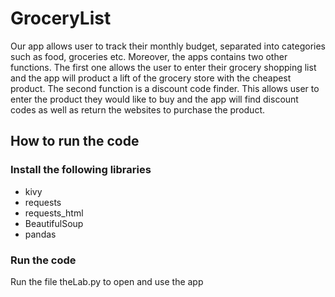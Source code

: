 # GroceryList

Our app allows user to track their monthly budget, separated into categories such as food, groceries etc. Moreover, the apps contains two other functions. The first one allows the user to enter their grocery shopping list and the app will product a lift of the grocery store with the cheapest product. The second function is a discount code finder. This allows user to enter the product they would like to buy and the app will find discount codes as well as return the websites to purchase the product.

## How to run the code

###  Install the following libraries

- kivy
- requests
- requests_html
- BeautifulSoup
- pandas

### Run the code

Run the file theLab.py to open and use the app
